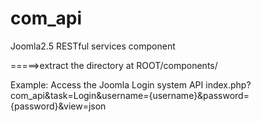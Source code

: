 com_api
=======

Joomla2.5 RESTful services component

=====>extract the directory at ROOT/components/

Example:
Access the Joomla Login system API index.php?com_api&task=Login&username={username}&password={password}&view=json
